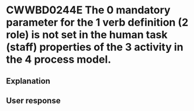 # CWWBD0244E The 0 mandatory parameter for the 1 verb definition (2 role) is not set in the human task (staff) properties of the 3 activity in the 4 process model.

## Explanation

## User response
